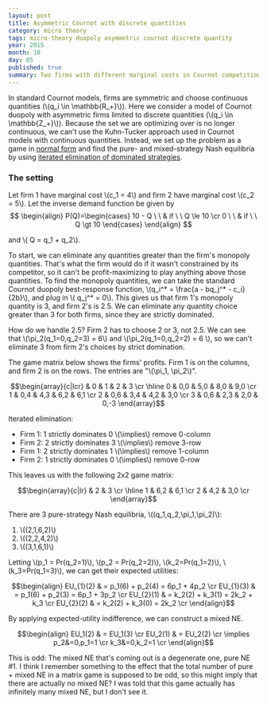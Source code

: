 ```yaml
---
layout: post
title: Asymmetric Cournot with discrete quantities
category: micro theory
tags: micro-theory duopoly asymmetric cournot discrete quantity
year: 2015
month: 10
day: 05
published: true
summary: Two firms with different marginal costs in Cournot competition naming integer quantities.
---
```


In standard Cournot models, firms are symmetric and choose continuous quantities (\\(q_i \in \mathbb{R_+}\\)). Here we consider a model of Cournot duopoly with asymmetric firms limited to discrete quantities (\\(q_i \in \mathbb{Z_+}\\)). Because the set we are optimizing over is no longer continuous, we can't use the Kuhn-Tucker approach used in Cournot models with continuous quantities. Instead, we set up the problem as a game in [normal form](https://en.wikipedia.org/wiki/Normal-form_game) and find the pure- and mixed-strategy Nash equilibria by using [iterated elimination of dominated strategies](https://en.wikipedia.org/wiki/Strategic_dominance).

### The setting

Let firm 1 have marginal cost \\(c_1 = 4\\) and firm 2 have marginal cost \\(c_2 = 5\\). Let the inverse demand function be given by 
$$ \begin{align}
P(Q)=\begin{cases} 10 - Q \ \ & if \ \ Q \le 10 \cr 
0 \ \ & if \ \ Q \gt 10 \end{cases} 
\end{align} $$

and \\( Q = q_1 + q_2\\).

To start, we can eliminate any quantities greater than the firm's monopoly quantities. That's what the firm would do if it wasn't constrained by its competitor, so it can't be profit-maximizing to play anything above those quantities. To find the monopoly quantities, we can take the standard Cournot duopoly best-response function, \\(q_i^\* = \frac{a - bq_j^\* - c_i}{2b}\\), and plug in \\( q_j^\* = 0\\). This gives us that firm 1's monopoly quantity is 3, and firm 2's is 2.5. We can eliminate any quantity choice greater than 3 for both firms, since they are strictly dominated.

How do we handle 2.5? Firm 2 has to choose 2 or 3, not 2.5. We can see that \\(\pi_2(q_1=0,q_2=3) = 6\\) and \\(\pi_2(q_1=0,q_2=2) = 6 \\), so we can't eliminate 3 from firm 2's choices by strict domination.

The game matrix below shows the firms' profits. Firm 1 is on the columns, and firm 2 is on the rows. The entries are "\\(\pi_1, \pi_2\\)".

$$\begin{array}{c|lcr}
 & 0 & 1 & 2 & 3 \cr
\hline
0 & 0,0 & 5,0 & 8,0 & 9,0 \cr
1 & 0,4 & 4,3 & 6,2 & 6,1 \cr
2 & 0,6 & 3,4 & 4,2 & 3,0 \cr
3 & 0,6 & 2,3 & 2,0 & 0,-3
\end{array}$$

Iterated elimination:

* Firm 1: 1 strictly dominates 0 \\(\implies\\) remove 0-column
* Firm 2: 2 strictly dominates 3 \\(\implies\\) remove 3-row
* Firm 1: 2 strictly dominates 1 \\(\implies\\) remove 1-column
* Firm 2: 1 strictly dominates 0 \\(\implies\\) remove 0-row

This leaves us with the following 2x2 game matrix:

$$\begin{array}{c|lr}
 & 2 & 3 \cr
\hline
1 & 6,2 & 6,1 \cr
2 & 4,2 & 3,0 \cr
\end{array}$$

There are 3 pure-strategy Nash equilibria, \\((q_1,q_2,\pi_1,\pi_2)\\):

1. \\((2,1,6,2)\\)
2. \\((2,2,4,2)\\)
3. \\((3,1,6,1)\\)

Letting \\(p_1 = Pr(q_2=1)\\), \\(p_2 = Pr(q_2=2)\\), \\(k_2=Pr(q_1=2)\\), \\(k_3=Pr(q_1=3)\\), we can get their expected utilities:

$$\begin{align}
EU_{1}(2) & = p_1(6) + p_2(4) = 6p_1 + 4p_2 \cr
EU_{1}(3) & = p_1(6) + p_2(3) = 6p_1 + 3p_2 \cr
EU_{2}(1) & = k_2(2) + k_3(1) = 2k_2 + k_3 \cr
EU_{2}(2) & = k_2(2) + k_3(0) = 2k_2 \cr
\end{align}$$

By applying expected-utility indifference, we can construct a mixed NE.

$$\begin{align}
EU_1(2) & = EU_1(3) \cr
EU_2(1) & = EU_2(2) \cr
\implies p_2&=0,p_1=1 \cr
 k_3&=0,k_2=1 \cr 
\end{align}$$

This is odd: The mixed NE that's coming out is a degenerate one, pure NE #1. I think I remember something to the effect that the total number of pure + mixed NE in a matrix game is supposed to be odd, so this might imply that there are actually no mixed NE? I was told that this game actually has infinitely many mixed NE, but I don't see it.